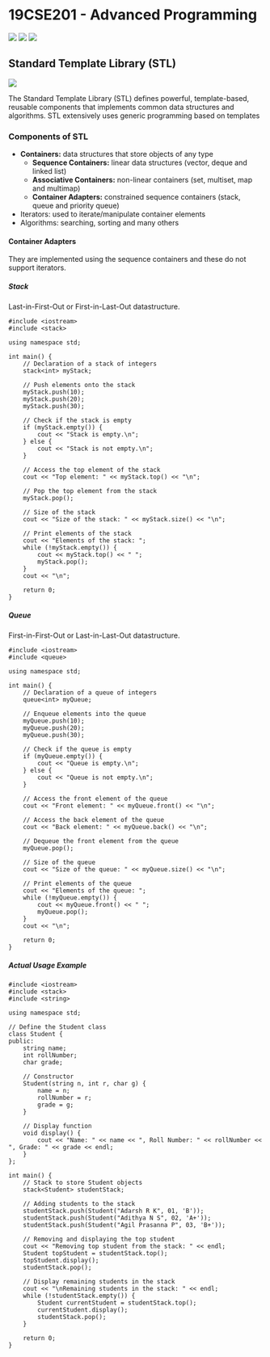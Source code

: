 # 19CSE201 - Advanced Programming 
![](https://img.shields.io/badge/Batch-23CYS-lightgreen) ![](https://img.shields.io/badge/UG-blue) ![](https://img.shields.io/badge/Subject-AP-blue)
<br/>

## Standard Template Library (STL)
![](https://img.shields.io/badge/Date-19_September-blue)

The Standard Template Library (STL) defines powerful, template-based, reusable components that implements common data structures and algorithms. 
STL extensively uses generic programming based on templates

### Components of STL
- **Containers:** data structures that store objects of any type
  - **Sequence Containers:** linear data structures (vector, deque and linked list)
  - **Associative Containers:** non-linear containers (set, multiset, map and multimap)
  - **Container Adapters:** constrained sequence containers (stack, queue and priority queue)
- Iterators: used to iterate/manipulate container elements
- Algorithms: searching, sorting and many others

#### Container Adapters
They are implemented using the sequence containers and these do not support iterators. 

##### Stack
Last-in-First-Out or First-in-Last-Out datastructure. 

```
#include <iostream>
#include <stack>

using namespace std;

int main() {
    // Declaration of a stack of integers
    stack<int> myStack;

    // Push elements onto the stack
    myStack.push(10);
    myStack.push(20);
    myStack.push(30);

    // Check if the stack is empty
    if (myStack.empty()) {
        cout << "Stack is empty.\n";
    } else {
        cout << "Stack is not empty.\n";
    }

    // Access the top element of the stack
    cout << "Top element: " << myStack.top() << "\n";

    // Pop the top element from the stack
    myStack.pop();

    // Size of the stack
    cout << "Size of the stack: " << myStack.size() << "\n";

    // Print elements of the stack
    cout << "Elements of the stack: ";
    while (!myStack.empty()) {
        cout << myStack.top() << " ";
        myStack.pop();
    }
    cout << "\n";

    return 0;
}
```

##### Queue
First-in-First-Out or Last-in-Last-Out datastructure. 

```
#include <iostream>
#include <queue>

using namespace std;

int main() {
    // Declaration of a queue of integers
    queue<int> myQueue;

    // Enqueue elements into the queue
    myQueue.push(10);
    myQueue.push(20);
    myQueue.push(30);

    // Check if the queue is empty
    if (myQueue.empty()) {
        cout << "Queue is empty.\n";
    } else {
        cout << "Queue is not empty.\n";
    }

    // Access the front element of the queue
    cout << "Front element: " << myQueue.front() << "\n";

    // Access the back element of the queue
    cout << "Back element: " << myQueue.back() << "\n";

    // Dequeue the front element from the queue
    myQueue.pop();

    // Size of the queue
    cout << "Size of the queue: " << myQueue.size() << "\n";

    // Print elements of the queue
    cout << "Elements of the queue: ";
    while (!myQueue.empty()) {
        cout << myQueue.front() << " ";
        myQueue.pop();
    }
    cout << "\n";

    return 0;
}
```
##### Actual Usage Example

```
#include <iostream>
#include <stack>
#include <string>

using namespace std;

// Define the Student class
class Student {
public:
    string name;
    int rollNumber;
    char grade;

    // Constructor
    Student(string n, int r, char g) {
        name = n;
        rollNumber = r;
        grade = g;
    }

    // Display function
    void display() {
        cout << "Name: " << name << ", Roll Number: " << rollNumber << ", Grade: " << grade << endl;
    }
};

int main() {
    // Stack to store Student objects
    stack<Student> studentStack;

    // Adding students to the stack
    studentStack.push(Student("Adarsh R K", 01, 'B'));
    studentStack.push(Student("Adithya N S", 02, 'A+'));
    studentStack.push(Student("Agil Prasanna P", 03, 'B+'));

    // Removing and displaying the top student
    cout << "Removing top student from the stack: " << endl;
    Student topStudent = studentStack.top();
    topStudent.display();
    studentStack.pop();

    // Display remaining students in the stack
    cout << "\nRemaining students in the stack: " << endl;
    while (!studentStack.empty()) {
        Student currentStudent = studentStack.top();
        currentStudent.display();
        studentStack.pop();
    }

    return 0;
}
```




